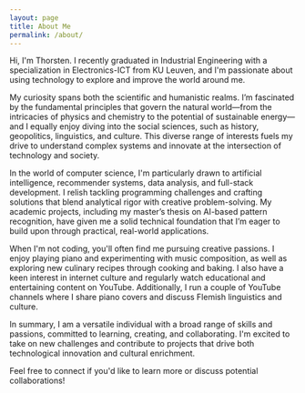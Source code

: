 ```yaml
---
layout: page
title: About Me
permalink: /about/
---
```


Hi, I'm Thorsten. I recently graduated in Industrial Engineering with a specialization in Electronics-ICT from KU Leuven, and I'm passionate about using technology to explore and improve the world around me.

My curiosity spans both the scientific and humanistic realms. I’m fascinated by the fundamental principles that govern the natural world—from the intricacies of physics and chemistry to the potential of sustainable energy—and I equally enjoy diving into the social sciences, such as history, geopolitics, linguistics, and culture. This diverse range of interests fuels my drive to understand complex systems and innovate at the intersection of technology and society.

In the world of computer science, I'm particularly drawn to artificial intelligence, recommender systems, data analysis, and full-stack development. I relish tackling programming challenges and crafting solutions that blend analytical rigor with creative problem-solving. My academic projects, including my master’s thesis on AI-based pattern recognition, have given me a solid technical foundation that I’m eager to build upon through practical, real-world applications.

When I'm not coding, you'll often find me pursuing creative passions. I enjoy playing piano and experimenting with music composition, as well as exploring new culinary recipes through cooking and baking. I also have a keen interest in internet culture and regularly watch educational and entertaining content on YouTube. Additionally, I run a couple of YouTube channels where I share piano covers and discuss Flemish linguistics and culture.

In summary, I am a versatile individual with a broad range of skills and passions, committed to learning, creating, and collaborating. I'm excited to take on new challenges and contribute to projects that drive both technological innovation and cultural enrichment.

Feel free to connect if you'd like to learn more or discuss potential collaborations!